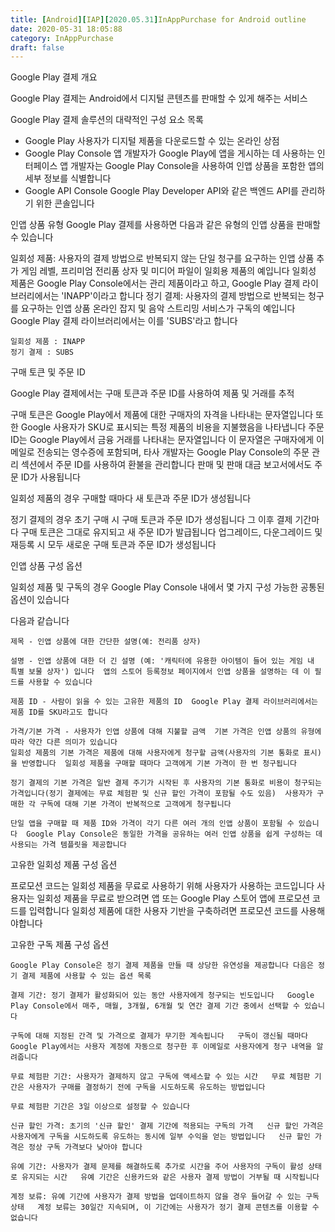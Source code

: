 ```yaml
---
title: [Android][IAP][2020.05.31]InAppPurchase for Android outline
date: 2020-05-31 18:05:88
category: InAppPurchase
draft: false
---
```


Google Play 결제 개요

Google Play 결제는 Android에서 디지털 콘텐츠를 판매할 수 있게 해주는 서비스

Google Play 결제 솔루션의 대략적인 구성 요소 목록
- Google Play  사용자가 디지털 제품을 다운로드할 수 있는 온라인 상점
- Google Play Console  앱 개발자가 Google Play에 앱을 게시하는 데 사용하는 인터페이스  앱 개발자는 Google Play Console을 사용하여 인앱 상품을 포함한 앱의 세부 정보를 식별합니다
- Google API Console  Google Play Developer API와 같은 백엔드 API를 관리하기 위한 콘솔입니다

인앱 상품 유형
Google Play 결제를 사용하면 다음과 같은 유형의 인앱 상품을 판매할 수 있습니다

일회성 제품: 사용자의 결제 방법으로 반복되지 않는 단일 청구를 요구하는 인앱 상품  추가 게임 레벨, 프리미엄 전리품 상자 및 미디어 파일이 일회용 제품의 예입니다  일회성 제품은 Google Play Console에서는 관리 제품이라고 하고, Google Play 결제 라이브러리에서는 'INAPP'이라고 합니다
정기 결제: 사용자의 결제 방법으로 반복되는 청구를 요구하는 인앱 상품  온라인 잡지 및 음악 스트리밍 서비스가 구독의 예입니다  Google Play 결제 라이브러리에서는 이를 'SUBS'라고 합니다

    일회성 제품 : INAPP
    정기 결제 : SUBS


구매 토큰 및 주문 ID

Google Play 결제에서는 구매 토큰과 주문 ID를 사용하여 제품 및 거래를 추적

구매 토큰은 Google Play에서 제품에 대한 구매자의 자격을 나타내는 문자열입니다  또한 Google 사용자가 SKU로 표시되는 특정 제품의 비용을 지불했음을 나타냅니다
주문 ID는 Google Play에서 금융 거래를 나타내는 문자열입니다  이 문자열은 구매자에게 이메일로 전송되는 영수증에 포함되며, 타사 개발자는 Google Play Console의 주문 관리 섹션에서 주문 ID를 사용하여 환불을 관리합니다  판매 및 판매 대금 보고서에서도 주문 ID가 사용됩니다

일회성 제품의 경우 구매할 때마다 새 토큰과 주문 ID가 생성됩니다

정기 결제의 경우 초기 구매 시 구매 토큰과 주문 ID가 생성됩니다  그 이후 결제 기간마다 구매 토큰은 그대로 유지되고 새 주문 ID가 발급됩니다  업그레이드, 다운그레이드 및 재등록 시 모두 새로운 구매 토큰과 주문 ID가 생성됩니다

인앱 상품 구성 옵션

일회성 제품 및 구독의 경우 Google Play Console 내에서 몇 가지 구성 가능한 공통된 옵션이 있습니다

다음과 같습니다 

    제목 - 인앱 상품에 대한 간단한 설명(예: 전리품 상자)

    설명 - 인앱 상품에 대한 더 긴 설명 (예: '캐릭터에 유용한 아이템이 들어 있는 게임 내 특별 보물 상자') 입니다  앱의 스토어 등록정보 페이지에서 인앱 상품을 설명하는 데 이 필드를 사용할 수 있습니다 

    제품 ID - 사람이 읽을 수 있는 고유한 제품의 ID  Google Play 결제 라이브러리에서는 제품 ID를 SKU라고도 합니다 

    가격/기본 가격 - 사용자가 인앱 상품에 대해 지불할 금액  기본 가격은 인앱 상품의 유형에 따라 약간 다른 의미가 있습니다 
    일회성 제품의 기본 가격은 제품에 대해 사용자에게 청구할 금액(사용자의 기본 통화로 표시)을 반영합니다  일회성 제품을 구매할 때마다 고객에게 기본 가격이 한 번 청구됩니다 

    정기 결제의 기본 가격은 일반 결제 주기가 시작된 후 사용자의 기본 통화로 비용이 청구되는 가격입니다(정기 결제에는 무료 체험판 및 신규 할인 가격이 포함될 수도 있음)  사용자가 구매한 각 구독에 대해 기본 가격이 반복적으로 고객에게 청구됩니다 

    단일 앱을 구매할 때 제품 ID와 가격이 각기 다른 여러 개의 인앱 상품이 포함될 수 있습니다  Google Play Console은 동일한 가격을 공유하는 여러 인앱 상품을 쉽게 구성하는 데 사용되는 가격 템플릿을 제공합니다 


고유한 일회성 제품 구성 옵션

프로모션 코드는 일회성 제품을 무료로 사용하기 위해 사용자가 사용하는 코드입니다  사용자는 일회성 제품을 무료로 받으려면 앱 또는 Google Play 스토어 앱에 프로모션 코드를 입력합니다  일회성 제품에 대한 사용자 기반을 구축하려면 프로모션 코드를 사용해야합니다

고유한 구독 제품 구성 옵션

    Google Play Console은 정기 결제 제품을 만들 때 상당한 유연성을 제공합니다 다음은 정기 결제 제품에 사용할 수 있는 옵션 목록

    결제 기간: 정기 결제가 활성화되어 있는 동안 사용자에게 청구되는 빈도입니다   Google Play Console에서 매주, 매월, 3개월, 6개월 및 연간 결제 기간 중에서 선택할 수 있습니다  
    
    구독에 대해 지정된 간격 및 가격으로 결제가 무기한 계속됩니다   구독이 갱신될 때마다 Google Play에서는 사용자 계정에 자동으로 청구한 후 이메일로 사용자에게 청구 내역을 알려줍니다  

    무료 체험판 기간: 사용자가 결제하지 않고 구독에 액세스할 수 있는 시간   무료 체험판 기간은 사용자가 구매를 결정하기 전에 구독을 시도하도록 유도하는 방법입니다  

    무료 체험판 기간은 3일 이상으로 설정할 수 있습니다  

    신규 할인 가격: 초기의 '신규 할인' 결제 기간에 적용되는 구독의 가격   신규 할인 가격은 사용자에게 구독을 시도하도록 유도하는 동시에 일부 수익을 얻는 방법입니다   신규 할인 가격은 정상 구독 가격보다 낮아야 합니다  

    유예 기간: 사용자가 결제 문제를 해결하도록 추가로 시간을 주어 사용자의 구독이 활성 상태로 유지되는 시간   유예 기간은 신용카드와 같은 사용자 결제 방법이 거부될 때 시작됩니다  

    계정 보류: 유예 기간에 사용자가 결제 방법을 업데이트하지 않을 경우 들어갈 수 있는 구독 상태   계정 보류는 30일간 지속되며, 이 기간에는 사용자가 정기 결제 콘텐츠를 이용할 수 없습니다  